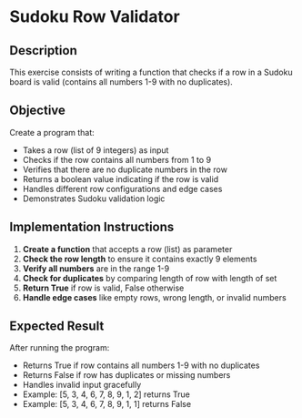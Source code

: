 # Sudoku Row Validator

## Description
This exercise consists of writing a function that checks if a row in a Sudoku board is valid (contains all numbers 1-9 with no duplicates).

## Objective
Create a program that:
* Takes a row (list of 9 integers) as input
* Checks if the row contains all numbers from 1 to 9
* Verifies that there are no duplicate numbers in the row
* Returns a boolean value indicating if the row is valid
* Handles different row configurations and edge cases
* Demonstrates Sudoku validation logic

## Implementation Instructions
1. **Create a function** that accepts a row (list) as parameter
2. **Check the row length** to ensure it contains exactly 9 elements
3. **Verify all numbers** are in the range 1-9
4. **Check for duplicates** by comparing length of row with length of set
5. **Return True** if row is valid, False otherwise
6. **Handle edge cases** like empty rows, wrong length, or invalid numbers

## Expected Result
After running the program:
* Returns True if row contains all numbers 1-9 with no duplicates
* Returns False if row has duplicates or missing numbers
* Handles invalid input gracefully
* Example: [5, 3, 4, 6, 7, 8, 9, 1, 2] returns True
* Example: [5, 3, 4, 6, 7, 8, 9, 1, 1] returns False
